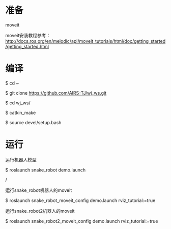 # 准备

moveit

moveit安装教程参考：
http://docs.ros.org/en/melodic/api/moveit_tutorials/html/doc/getting_started/getting_started.html


# 编译

$ cd ~

$ git clone https://github.com/AIRS-TJ/wj_ws.git

$ cd wj_ws/

$ catkin_make

$ source devel/setup.bash 

# 运行

运行机器人模型

$ roslaunch snake_robot demo.launch

/

运行snake_robot机器人的moveit

$ roslaunch snake_robot_moveit_config demo.launch rviz_tutorial:=true


运行snake_robot2机器人的moveit

$ roslaunch snake_robot2_moveit_config demo.launch rviz_tutorial:=true


